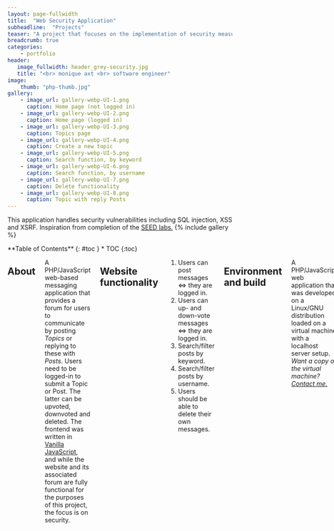 ```yaml
---
layout: page-fullwidth
title:  "Web Security Application"
subheadline:  "Projects"
teaser: "A project that focuses on the implementation of security measures in a web application."
breadcrumb: true
categories:
    - portfolio
header:
   image_fullwidth: header_grey-security.jpg
   title: "<br> monique axt <br> software engineer"
image:
    thumb: "php-thumb.jpg"
gallery:
    - image_url: gallery-webp-UI-1.png
      caption: Home page (not logged in)
    - image_url: gallery-webp-UI-2.png
      caption: Home page (logged in)
    - image_url: gallery-webp-UI-3.png
      caption: Topics page
    - image_url: gallery-webp-UI-4.png
      caption: Create a new topic
    - image_url: gallery-webp-UI-5.png
      caption: Search function, by keyword
    - image_url: gallery-webp-UI-6.png
      caption: Search function, by username
    - image_url: gallery-webp-UI-7.png
      caption: Delete functionality
    - image_url: gallery-webp-UI-8.png
      caption: Topic with reply Posts
---
```


This application handles security vulnerabilities including SQL injection, XSS and XSRF. Inspiration from completion of the <a href="https://seedsecuritylabs.org/Labs_20.04/Web/">SEED labs.</a>
{% include gallery %}

<div class="row">
<div class="medium-4 medium-push-8 columns" markdown="1">
<div class="panel radius" markdown="1">
**Table of Contents**
{: #toc }
*  TOC
{:toc}
</div>
</div><!-- /.medium-4.columns -->
<div class="medium-8 medium-pull-4 columns" markdown="1">

## About
A PHP/JavaScript web-based messaging application that provides a forum for users to communicate
by posting <em>Topics</em> or replying to these with <em>Posts</em>. Users need to be
logged-in to submit a Topic or Post. The latter can be upvoted, downvoted and deleted. 
The frontend was written in <a href="http://vanilla-js.com/">Vanilla JavaScript</a>, and while the website
and its associated forum are fully functional for the purposes of this project, the focus is on security.

## Website functionality
1. Users can post messages ⇔ they are logged in.
2. Users can up- and down-vote messages ⇔ they are logged in.
3. Search/filter posts by keyword.
4. Search/filter posts by username.
5. Users should be able to delete their own messages.

## Environment and build
A PHP/JavaScript web application that was developed on a Linux/GNU distribution 
loaded on a virtual machine with a localhost server setup.
<em>Want a copy of the virtual machine? <a href="{{ site.url }}{{ site.baseurl }}/contact/">Contact me.</a></em>

| Setup
------ | ----- 
VM operating system     | Ubuntu (64-bit) 20.04.2 LTS   
IDE                     | PHPStorm 2020.1.4
Server hosting          | Apache/2.4.41
Database management     | PostgreSQL and PgAdmin 4
Version control         | BitBucket and git
Virtualization software | Oracle VirtualBox Manager 6.1
Languages used          | PHP 7.4.3, JavaScript, HTML5, CSS3
Documentation           | Doxygen 1.8.17
Coding tools            | JSHint


## Main security measures
This sections details the security measures implemented. The overarching concepts
regarding security-related decision were based on the following principles:
1. Least privilege
2. Keep it simple
3. Defence in depth
4. Fail securely

### SQL injection
When an application communicates with a database,
it is important to safeguard against potential SQL injections. 

#### Prepared SQL statements
A <em>DatabaseConnection.php</em> class provides a method to query the database using prepared statements
(see Table 4). The key to this is that the SQL statements are performed in two separate steps: preparation
and execution. All queries to the database using parameter input are done using prepared statements.


#### Hiding sensitive DB data
In the case of an SQL-injection vulnerability leading to a breach, all passwords are hashed and verified using
`password_hash` and `password_verify.`

Additionally, the database password column data type is text (size limit of 1GB[^1]), ensuring there is enough
space to hold the hashed values.

[^1]: Text is variable unlimited length, although practically this is limited by the architecture. See <a href="https://wiki.postgresql.org/wiki/FAQ#What_is_the_maximum_size_for_a_row.2C_a_table.2C_and_a_database.3F">link</a>.


#### Limiting input size and type
While not as powerful as using prepared statements, limiting the size and type of input serves as some protection
against attacks by limiting options, AKA a sanity check. Checks are done both in the front and backend.

#### Principle of least privilege
Connecting to the database is done using an account with the least privileges necessary. This ensures that
in the case of a breach an attacker does not have full administrative capabilities and thus potential manipulation
of other assets in the database, or the server itself, is limited. In this application, the admin account
`postgres` has full privileges and a separate account `userbob` is used by the application to connect to
the database and execute queries

<small markdown="1">[Up to table of contents](#toc)</small>
{: .text-right }

### Web Server-Related

#### DOM-based XSS (type 0)
Insecurely written HTML pages are the prerequisite for this type of attack. In the CoolForums project, preventing
attacks that involve manipulating the DOM is done by limiting the use of JavaScript's `innerHTML()`
method (used only with trusted data, Table 14) and ensuring the use of methods such as `innerText()`
when the former method is not necessary - so that any malicious input is rendered as text. Additionally, all JS
construction of HTML elements is done using `createElement()`, setting its properties and then using `appendChild()`
(avoiding `insertAdjacentHTML()` for example) to inject the new element into the DOM.
Additionally, user-input fields are restricted in length on the client-side (a slight deterrent
as this can be altered) and on the server-side (see Limiting input size and type).

#### XSS type 1 & 2
AKA Reflected/Nonpersistent XSS (type 1) and Stored/Persistent XSS (type 2).
The potential risks are mitigated by validating input as well as HTML-encoding output before echoing it using `htmlentities()`
or `htmlspecialchars()` (see Table 15 & 16). A check is done in a PHP function
- if the topic ID and title do not match the data in the database, no data is returned (see Table 17).
  Data fetched from the database is always executed using prepared SQL statements.

In the case of a missed XSS bug, additional defensive measures were taken.
*HttpOnly Cookies*, which helps protect some users (if the browser used supports this) by preventing cookies
being read by the client using `document.cookie` (see Table 22).

*Double quotes* are used to wrap tag properties, which can help foil some attacks that can bypass HTML-encoding.

*A default character set* is set for the web pages, which helps reduce the potential attacker's options. This is
set in all web pages in the application, as encouraged by the HTML5 standard. (This could also be done via
PHP using `mb_internal_encoding("UTF-8")` or set as a `header()`, or within Apache2 config). This
measure is less important now than it was historically, as most modern browsers do not support UTF-7 (in order
to be compatible with the HTML5 specification).

#### HTTP Response Splitting
Whereas XSS attacks involve a malicious data inserted into the web page (as part of the HTML payload),
this vulnerability occurs when malicious input is inserted directly into the HTTP headers of the web page sent
to the victim. To defend against this, all headers set with PHP using the `header()` function are specified explicitly,
and not set using GET parameters that could be manipulated on the client-side.

#### XSRF 
Cross-site Request Forgery. The main steps taken to mitigate this attack:
1. POST-requests for write-operations, GET-requests only for read operations
2. Session timeout
3. A log-in token

GET requests are only used for operations that don't change state on the server-side and, additionally,
the parameters are validated and checked.
Erite operations are done using POST requests and this is checked on the back-end to restrict
form-processing to only POST type requests.

Another defence employed includes setting specific cookie attributes (see Table 22).
- The `SameSite` attribute specifies whether the cookie should be restricted to a first-party or same-site
context. Although the top browsers set "lax" as the default and GET requests in this project are limited,
it is still good practice to explicitly declare this attribute to limit the cookie to same-site requests.
- The `Secure` attribute instructs the browser to avoid sending cookies over an unencrypted HTTP request
(CoolForums was built with HTTPS in mind (see here) so setting this attribute will not cause issues).
- Setting the `Lifetime` attribute adds a timeout to the session which limits the window of opportunity for
an attacker.
- The `HttpOnly` flag is set to protect against XSS attacks by blocking access to a cookie from the client-
side, i.e. via the JavaScript `Document.cookie` API.

Additionally, a randomly generated session token is used to help thwart XSFR attacks. This token is created dynamically
by PHP and placed in the HTML of the webpage. Using JS, the token value is passed back to the server for validation.

<small markdown="1">[Up to table of contents](#toc)</small>
{: .text-right }

## Additional security measures
### HTTPS
As a standard defensive measure which mitigates against Man-In-The-Middle attacks, communication trans-fer is done
using via HTTPS, meaning data is protected by SLL/TLS encryption. For the purposes of the loc-ally contained
CoolForums application, the mkcert[^2] tool was used which is a simple tool for making locally-trusted development
certificates, so that a real environment could be emulated (without browser security warnings). Apache redirects for
the HTTP version of the URL as well as 404 or 50x errors were then configured.

[^2]: <a href="https://github.com/FiloSottile/mkcert">mkcert tool</a> 

### Obfuscation
Security via obscurity is the weakest form of security, but often requires very little effort to implement.
Related to the <em>Hiding sensitive database data</em> section, information leakage is a security 
vulnerability that provides an attacker with information that could lead to a breach of security or privacy policy.

*Avoiding verbose error/info messages.* 
Following crypto protocols for best practice, any information in this application that is sent from the
server to the client is minimized. Errors, for example, are logged in detail on the server; however the client is simply
aware that an error occurred and responds accordingly. Path information and version information are also obfuscated, although
more for learning purposes than as any real protection.

Moreover, default cases are included in the code logic, i.e. handling unexpected situations and input.


### Restricted access
Many of the website's features deal with restricted access. Using PHP's `header()` function, pages are redirected
if the user is not logged-in, denying access.
